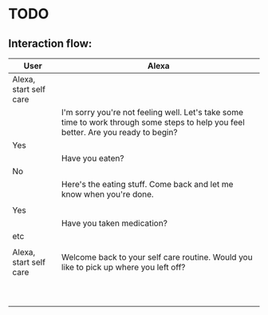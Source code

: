 # TODO

## Interaction flow:

| User | Alexa |
|------|-------|
| Alexa, start self care | |
| | I'm sorry you're not feeling well. Let's take some time to work through some steps to help you feel better. Are you ready to begin?|
| Yes | |
| | Have you eaten? |
| No | |
| | Here's the eating stuff. Come back and let me know when you're done. |
| | |
| Yes | |
| | Have you taken medication? |
| etc | |
| |
| Alexa, start self care | Welcome back to your self care routine. Would you like to pick up where you left off? |
| |  |
|  | |
| |  |
|  | |
| |  |
|  | |
| |  |
|  | |
| |  |
